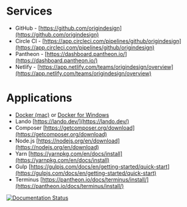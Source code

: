 
# Services

- GitHub - [https://github.com/origindesign](https://github.com/origindesign)
- Circle CI - [https://app.circleci.com/pipelines/github/origindesign](https://app.circleci.com/pipelines/github/origindesign)
- Pantheon - [https://dashboard.pantheon.io/](https://dashboard.pantheon.io/)
- Netlify - [https://app.netlify.com/teams/origindesign/overview](https://app.netlify.com/teams/origindesign/overview)

# Applications
- [Docker (mac)](https://www.docker.com/) or [Docker for Windows](https://docs.docker.com/desktop/windows/install/)
- Lando [https://lando.dev/](https://lando.dev/)
- Composer [https://getcomposer.org/download](https://getcomposer.org/download)
- Node.js [https://nodejs.org/en/download](https://nodejs.org/en/download)
- Yarn [https://yarnpkg.com/en/docs/install](https://yarnpkg.com/en/docs/install)
- Gulp [https://gulpjs.com/docs/en/getting-started/quick-start](https://gulpjs.com/docs/en/getting-started/quick-start)
- Terminus [https://pantheon.io/docs/terminus/install/](https://pantheon.io/docs/terminus/install/)

[![Documentation Status](https://readthedocs.org/projects/origindocs/badge/?version=latest)](http://origindocs.readthedocs.io/en/latest/?badge=latest)
